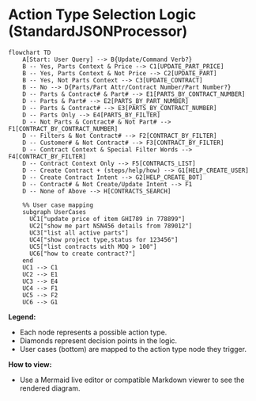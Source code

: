 # Action Type Selection Logic (StandardJSONProcessor)

```mermaid
flowchart TD
    A[Start: User Query] --> B{Update/Command Verb?}
    B -- Yes, Parts Context & Price --> C1[UPDATE_PART_PRICE]
    B -- Yes, Parts Context & Not Price --> C2[UPDATE_PART]
    B -- Yes, Not Parts Context --> C3[UPDATE_CONTRACT]
    B -- No --> D{Parts/Part Attr/Contract Number/Part Number?}
    D -- Parts & Contract# & Part# --> E1[PARTS_BY_CONTRACT_NUMBER]
    D -- Parts & Part# --> E2[PARTS_BY_PART_NUMBER]
    D -- Parts & Contract# --> E3[PARTS_BY_CONTRACT_NUMBER]
    D -- Parts Only --> E4[PARTS_BY_FILTER]
    D -- Not Parts & Contract# & Not Part# --> F1[CONTRACT_BY_CONTRACT_NUMBER]
    D -- Filters & Not Contract# --> F2[CONTRACT_BY_FILTER]
    D -- Customer# & Not Contract# --> F3[CONTRACT_BY_FILTER]
    D -- Contract Context & Special Filter Words --> F4[CONTRACT_BY_FILTER]
    D -- Contract Context Only --> F5[CONTRACTS_LIST]
    D -- Create Contract + (steps/help/how) --> G1[HELP_CREATE_USER]
    D -- Create Contract Intent --> G2[HELP_CREATE_BOT]
    D -- Contract# & Not Create/Update Intent --> F1
    D -- None of Above --> H[CONTRACTS_SEARCH]

    %% User case mapping
    subgraph UserCases
      UC1["update price of item GHI789 in 778899"]
      UC2["show me part NSN456 details from 789012"]
      UC3["list all active parts"]
      UC4["show project type,status for 123456"]
      UC5["list contracts with MOQ > 100"]
      UC6["how to create contract?"]
    end
    UC1 --> C1
    UC2 --> E1
    UC3 --> E4
    UC4 --> F1
    UC5 --> F2
    UC6 --> G1
```

**Legend:**
- Each node represents a possible action type.
- Diamonds represent decision points in the logic.
- User cases (bottom) are mapped to the action type node they trigger.

**How to view:**
- Use a Mermaid live editor or compatible Markdown viewer to see the rendered diagram. 